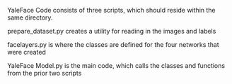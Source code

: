 YaleFace Code consists of three scripts, which should reside within the same directory.

prepare_dataset.py creates a utility for reading in the images and labels

facelayers.py is where the classes are defined for the four networks that were created

YaleFace Model.py is the main code, which calls the classes and functions from the prior two scripts
